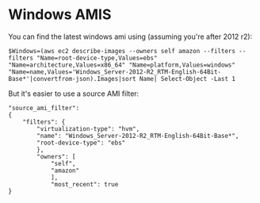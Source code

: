 # Windows AMIS

You can find the latest windows ami using (assuming you're after 2012 r2):

```AWS
$Windows=(aws ec2 describe-images --owners self amazon --filters --filters "Name=root-device-type,Values=ebs" "Name=architecture,Values=x86_64" "Name=platform,Values=windows" "Name=name,Values='Windows_Server-2012-R2_RTM-English-64Bit-Base*'|convertfrom-json).Images|sort Name| Select-Object -Last 1
```

But it's easier to use a source AMI filter:

``` packer
"source_ami_filter":
{
    "filters": {
        "virtualization-type": "hvm",
        "name": "Windows_Server-2012-R2_RTM-English-64Bit-Base*",
        "root-device-type": "ebs"
        },
        "owners": [
            "self",
            "amazon"
            ],
            "most_recent": true
}
```
